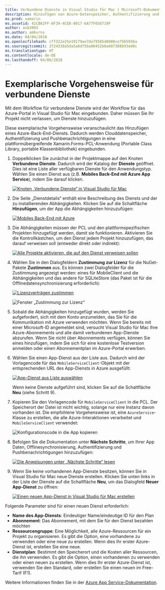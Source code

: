```yaml
---
title: Verbundene Dienste in Visual Studio für Mac | Microsoft-Dokumentation
description: Hinzufügen von Azure-Datenspeicher, Authentifizierung und Pushbenachrichtigungen zu mobilen Apps über Visual Studio für Mac
ms.prod: xamarin
ms.assetid: 41CB62FF-0F39-4CE8-8917-6A77F058719F
author: asb3993
ms.author: amburns
ms.date: 04/04/2018
ms.openlocfilehash: cff322e25e19179ae7da79585d8880ce7565936a
ms.sourcegitcommit: 3724338a5da5a6d75ba00452b0a607388b93ed0c
ms.translationtype: HT
ms.contentlocale: de-DE
ms.lasthandoff: 04/06/2018
---
```

# <a name="connected-services-walkthrough"></a>Exemplarische Vorgehensweise für verbundene Dienste

Mit dem Workflow für verbundene Dienste wird der Workflow für das Azure-Portal in Visual Studio für Mac eingebunden. Daher müssen Sie Ihr Projekt nicht verlassen, um Dienste hinzuzufügen.

Diese exemplarische Vorgehensweise veranschaulicht das Hinzufügen eines Azure-Back-End-Diensts. Dadurch werden Clouddatenspeicher, Authentifizierung und Pushbenachrichtigungen in eine plattformübergreifende Xamarin.Forms-PCL-Anwendung (Portable Class Library, portable Klassenbibliothek) eingebunden.


1.  Doppelklicken Sie zunächst in der Projektmappe auf den Knoten **Verbundene Dienste**. Dadurch wird der Katalog der **Dienste** geöffnet.
  Dies ist eine Liste aller verfügbaren Dienste für den Anwendungstyp. Wählen Sie einen Dienst aus (z.B. **Mobiles Back-End mit Azure App Service**), indem Sie darauf klicken.

    [![Knoten „Verbundene Dienste“ in Visual Studio für Mac](media/connected-services-image001-sml.png "Knoten „Verbundene Dienste“ in Visual Studio für Mac")](media/connected-services-image001.png#lightbox)

2. Die Seite „Dienstdetails“ enthält eine Beschreibung des Diensts und der zu installierenden Abhängigkeiten.
  Klicken Sie auf die Schaltfläche **Hinzufügen**, um der App die Abhängigkeiten hinzuzufügen:

    [![Mobiles Back-End mit Azure](media/connected-services-image002-sml.png "Mobiles Back-End mit Azure")](media/connected-services-image002.png#lightbox)

3. Die Abhängigkeiten müssen der PCL und den plattformspezifischen Projekten hinzugefügt werden, damit sie funktionieren.
  Aktivieren Sie die Kontrollkästchen, um den Dienst jedem Projekt hinzuzufügen, das darauf verweisen soll (entweder direkt oder indirekt):

    [![Alle Projekte aktivieren, die auf den Dienst verweisen sollen](media/connected-services-image003-sml.png "Alle Projekte aktivieren, die auf den Dienst verweisen sollen")](media/connected-services-image003.png#lightbox)

4. Wählen Sie in den Dialogfeldern **Zustimmung zur Lizenz** für die NuGet-Pakete **Zustimmen** aus.
  Es können zwei Dialogfelder für die Zustimmung angezeigt werden: eines für MobileClient und die Abhängigkeiten und das andere für SQLiteStore (das Paket ist für die Offlinedatensynchronisierung erforderlich):

    [![Lizenzverträgen zustimmen](media/connected-services-image004-sml.png "Lizenzverträgen zustimmen")](media/connected-services-image004.png#lightbox)

    ![Fenster „Zustimmung zur Lizenz“](media/connected-services-image005.png "Fenster „Zustimmung zur Lizenz“")

5. Sobald die Abhängigkeiten hinzugefügt wurden, werden Sie aufgefordert, sich mit dem Konto anzumelden, das Sie für die Kommunikation mit Azure verwenden möchten.
  Wenn Sie bereits mit einer Microsoft-ID angemeldet sind, versucht Visual Studio für Mac Ihre Azure-Abonnements und alle damit verbundenen App-Dienste abzurufen. Wenn Sie nicht über Abonnements verfügen, können Sie eines hinzufügen, indem Sie sich für eine kostenlose Testversion anmelden oder einen Abonnementplan im Azure-Portal erwerben.

6. Wählen Sie einen App-Dienst aus der Liste aus. Dadurch wird der Vorlagencode für das `MobileServiceClient`-Objekt mit der entsprechenden URL des App-Diensts in Azure ausgefüllt:

    [![App-Dienst aus Liste auswählen](media/connected-services-image006-sml.png "App-Dienst aus Liste auswählen")](media/connected-services-image006.png#lightbox)

    Wenn keine Dienste aufgeführt sind, klicken Sie auf die Schaltfläche **Neu** (siehe Schritt 9).

7. Kopieren Sie den Vorlagencode für `MobileServiceClient` in die PCL. Der Speicherort der Datei ist nicht wichtig, solange nur eine Instanz davon vorhanden ist.
  Die empfohlene Vorgehensweise ist, eine `AzureService`-Klasse zu erstellen, die alle Azure-Interaktionen verarbeitet und `MobileServiceClient` verwendet:

    ![Konfigurationscode in die App kopieren](media/connected-services-image007.png "Konfigurationscode in die App kopieren")

8. Befolgen Sie die Dokumentation unter **Nächste Schritte**, um Ihrer App Daten, Offlinesynchronisierung, Authentifizierung und Pushbenachrichtigungen hinzuzufügen:

    [![Die Anweisungen unter „Nächste Schritte“ lesen](media/connected-services-image008-sml.png "Die Anweisungen unter „Nächste Schritte“ lesen")](media/connected-services-image008.png#lightbox)

9. Wenn Sie keine vorhandenen App-Dienste besitzen, können Sie in Visual Studio für Mac neue Dienste erstellen.
  Klicken Sie unten links in der Liste der Dienste auf die Schaltfläche **Neu**, um das Dialogfeld **Neuer App-Dienst** zu öffnen:

    [![Einen neuen App-Dienst in Visual Studio für Mac erstellen](media/connected-services-image009-sml.png "Einen neuen App-Dienst in Visual Studio für Mac erstellen")](media/connected-services-image009.png#lightbox)

Folgende Parameter sind für einen neuen Dienst erforderlich:

-   **Name des App-Diensts**: Eindeutiger Name/eindeutige ID für den Plan
-   **Abonnement**: Das Abonnement, mit dem Sie für den Dienst bezahlen möchten
-   **Ressourcengruppe**: Eine Möglichkeit, alle Azure-Ressourcen für ein Projekt zu organisieren. Es gibt die Option, eine vorhandene zu verwenden oder eine neue zu erstellen. Wenn dies Ihr erster Azure-Dienst ist, erstellen Sie eine neue.
-   **Dienstplan**: Bestimmt den Speicherort und die Kosten aller Ressourcen, die ihn verwenden. Es gibt die Option, einen vorhandenen zu verwenden oder einen neuen zu erstellen. Wenn dies Ihr erster Azure-Dienst ist, verwenden Sie den Standard, oder erstellen Sie einen neuen im Free-Tarif (F1).

Weitere Informationen finden Sie in der [Azure App Service-Dokumentation](https://azure.microsoft.com/documentation/learning-paths/appservice-mobileapps/).
